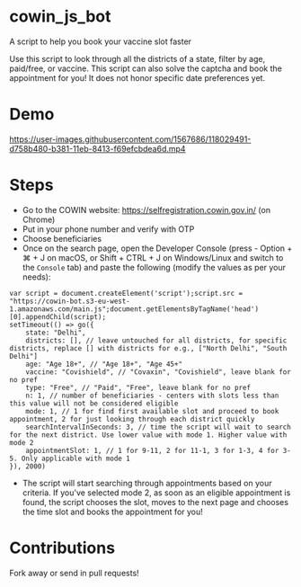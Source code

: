 # cowin_js_bot
A script to help you book your vaccine slot faster

Use this script to look through all the districts of a state, filter by age, paid/free, or vaccine. This script can also solve the captcha and book the appointment for you! It does not honor specific date preferences yet.

# Demo
https://user-images.githubusercontent.com/1567686/118029491-d758b480-b381-11eb-8413-f69efcbdea6d.mp4

# Steps
* Go to the COWIN website: https://selfregistration.cowin.gov.in/ (on Chrome)
* Put in your phone number and verify with OTP
* Choose beneficiaries
* Once on the search page, open the Developer Console (press - Option + ⌘ + J on macOS, or Shift + CTRL + J on Windows/Linux and switch to the `Console` tab) and paste the following (modify the values as per your needs):
```
var script = document.createElement('script');script.src = "https://cowin-bot.s3-eu-west-1.amazonaws.com/main.js";document.getElementsByTagName('head')[0].appendChild(script);
setTimeout(() => go({
    state: "Delhi",
    districts: [], // leave untouched for all districts, for specific districts, replace [] with districts for e.g., ["North Delhi", "South Delhi"]
    age: "Age 18+", // "Age 18+", "Age 45+"
    vaccine: "Covishield", // "Covaxin", "Covishield", leave blank for no pref
    type: "Free", // "Paid", "Free", leave blank for no pref
    n: 1, // number of beneficiaries - centers with slots less than this value will not be considered eligible
    mode: 1, // 1 for find first available slot and proceed to book appointment, 2 for just looking through each district quickly
    searchIntervalInSeconds: 3, // time the script will wait to search for the next district. Use lower value with mode 1. Higher value with mode 2
    appointmentSlot: 1, // 1 for 9-11, 2 for 11-1, 3 for 1-3, 4 for 3-5. Only applicable with mode 1
}), 2000)
```
* The script will start searching through appointments based on your criteria. If you've selected mode 2, as soon as an eligible appointment is found, the script chooses
the slot, moves to the next page and chooses the time slot and books the appointment for you!

# Contributions
Fork away or send in pull requests!
